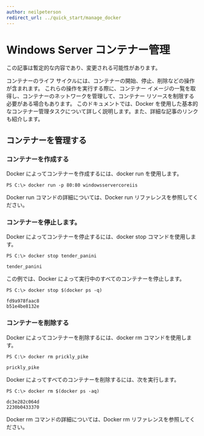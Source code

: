 ```yaml
---
author: neilpeterson
redirect_url: ../quick_start/manage_docker
---
```


# Windows Server コンテナー管理

<g id="1" ctype="x-strong">この記事は暫定的な内容であり、変更される可能性があります。</g>

コンテナーのライフ サイクルには、コンテナーの開始、停止、削除などの操作が含まれます。 これらの操作を実行する際に、コンテナー イメージの一覧を取得し、コンテナーのネットワークを管理して、コンテナー リソースを制限する必要がある場合もあります。 このドキュメントでは、Docker を使用した基本的なコンテナー管理タスクについて詳しく説明します。また、詳細な記事のリンクも紹介します。

## コンテナーを管理する

### コンテナーを作成する

Docker によってコンテナーを作成するには、<g id="2" ctype="x-code">docker run</g> を使用します。

```none
PS C:\> docker run -p 80:80 windowsservercoreiis
```

Docker <g id="2" ctype="x-code">run</g> コマンドの詳細については、<g id="4CapsExtId1" ctype="x-link"><g id="4CapsExtId2" ctype="x-linkText">Docker run リファレンス</g><g id="4CapsExtId3" ctype="x-title"></g></g>を参照してください。

### コンテナーを停止します。

Docker によってコンテナーを停止するには、<g id="2" ctype="x-code">docker stop</g> コマンドを使用します。

```none
PS C:\> docker stop tender_panini

tender_panini
```

この例では、Docker によって実行中のすべてのコンテナーを停止します。

```none
PS C:\> docker stop $(docker ps -q)

fd9a978faac8
b51e4be8132e
```

### コンテナーを削除する

Docker によってコンテナーを削除するには、<g id="2" ctype="x-code">docker rm</g> コマンドを使用します。

```none
PS C:\> docker rm prickly_pike

prickly_pike
```

Docker によってすべてのコンテナーを削除するには、次を実行します。

```none
PS C:\> docker rm $(docker ps -aq)

dc3e282c064d
2230b0433370
```

Docker rm コマンドの詳細については、<g id="2CapsExtId1" ctype="x-link"><g id="2CapsExtId2" ctype="x-linkText">Docker rm リファレンス</g><g id="2CapsExtId3" ctype="x-title"></g></g>を参照してください。






<!--HONumber=Apr16_HO5-->


